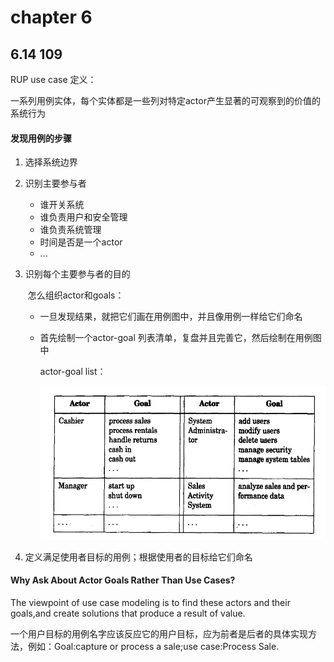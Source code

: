 # chapter 6

## 6.14 109

RUP use case 定义：

一系列用例实体，每个实体都是一些列对特定actor产生显著的可观察到的价值的系统行为

#### 发现用例的步骤

1. 选择系统边界

2. 识别主要参与者

   - 谁开关系统
   - 谁负责用户和安全管理
   - 谁负责系统管理
   - 时间是否是一个actor
   - ...

3. 识别每个主要参与者的目的

   ​     怎么组织actor和goals：

   - 一旦发现结果，就把它们画在用例图中，并且像用例一样给它们命名

   - 首先绘制一个actor-goal 列表清单，复盘并且完善它，然后绘制在用例图中

     actor-goal list：

     ![image-20240423105307052](./assets/image-20240423105307052.png)

4. 定义满足使用者目标的用例；根据使用者的目标给它们命名

#### Why Ask About Actor Goals Rather Than Use Cases?

The viewpoint of use case modeling is to find these actors and  their goals,and create solutions that produce a result of value.

一个用户目标的用例名字应该反应它的用户目标，应为前者是后者的具体实现方法，例如：Goal:capture or process a sale;use case:Process Sale.

